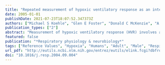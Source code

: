 ```yaml
---
title: "Repeated measurement of hypoxic ventilatory response as an intermittent hypoxic stimulus."
date: 2005-01-01
publishDate: 2021-07-23T18:07:52.347373Z
authors: ["Michael S Koehle", "Glen E Foster", "Donald C McKenzie", "A William Sheel"]
publication_types: ["2"]
abstract: "Measurement of hypoxic ventilatory response (HVR) involves an exposure to hypoxia which, if repeated over several days might act as an intermittent hypoxic stimulus. The purpose of this study was to measure HVR repeatedly over 5 days to determine whether it was affected by repeated measurement. Nine healthy male subjects completed an isocapnic HVR test, on one occasion, followed 5 days later by one measurement each day for 5 days. Each test lasted approximately 5-8 min with inspired oxygen concentration declining to as a low as 5-6%. No systematic trend was observed in HVR over the 5-day period (ptextgreater0.05). There were no significant differences in HVR between any of the test days. Regression failed to show any trend in HVR over the five sequential days. The calculated mean coefficient of variation for HVR for each subject was 27%. There is no evidence that the short exposure to hypoxia as part of HVR measurement is a co-intervention when measured repeatedly over 5 days in physiological studies."
featured: false
publication: "*Respiratory physiology & neurobiology*"
tags: ["Reference Values", "Hypoxia", "Humans", "Adult", "Male", "Respiratory Function Tests", "Respiration", "Tidal Volume", "Regression Analysis", "Respiratory Mechanics", "Time Factors", "Analysis of Variance", "Adaptation", "Physiological", "Anthropometry"]
url_pdf: "http://eutils.ncbi.nlm.nih.gov/entrez/eutils/elink.fcgi?dbfrom=pubmed&id=15652786&retmode=ref&cmd=prlinks"
doi: "10.1016/j.resp.2004.09.004"
---
```


